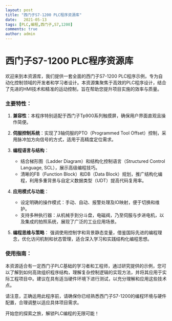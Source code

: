 ```yaml
---
layout: post
title: "西门子S7-1200 PLC程序资源库"
date:   2021-05-13
tags: [PLC,编程,西门子,S7,1200]
comments: true
author: admin
---
```

# 西门子S7-1200 PLC程序资源库

欢迎来到本资源库，我们提供一套全面的西门子S7-1200 PLC程序示例，专为自动化控制领域的开发者和学习者设计。本资源集聚焦于高效的PLC程序设计，结合了先进的HMI技术和精准的运动控制，旨在帮助您提升项目实施的效率与质量。

### 主要特性：

1. **兼容性**：本程序特别适配于西门子Tp900系列触摸屏，确保用户界面直观且操作简便。
   
2. **伺服控制系统**：实现了3轴伺服的PTO（Programmed Tool Offset）控制，采用脉冲加方向信号的方式，适用于高精度定位需求。
   
3. **编程语言与结构**：
   - 结合梯形图（Ladder Diagram）和结构化控制语言（Structured Control Language, SCL），展示高级编程技巧。
   - 清晰的FB（Function Block）和DB（Data Block）规划，推广结构化编程，利用多重背景与自定义数据类型（UDT）提高代码复用率。
   
4. **应用模式与功能**：
   - 设定明确的操作模式：手动、自动、报警处理及IO映射，便于切换和维护。
   - 支持多种执行器：从机械手到分斗盘，电磁阀，乃至伺服与步进电机，以及集成的拍照系统，展现了广泛的工业应用场景。
   
5. **编程思维与策略**：
   强调使用控制字和背景静态变量，借鉴国际先进的编程理念，优化访问机制和状态管理，适合深入学习和实践结构化编程思想。

### 使用指南：
本资源适合有一定西门子PLC基础的学习者和工程师，通过研究提供的示例，您可以了解到如何高效组织程序结构，理解复杂控制逻辑的实现方法，并将其应用于实际工程项目中。建议在具有适当硬件环境下进行测试，以充分理解和应用这些技术点。

请注意，正确运用此程序前，请确保你已经熟悉西门子S7-1200的编程环境与硬件配置，合理调整以适应具体项目需求。

开始您的探索之旅，解锁PLC编程的无限可能！